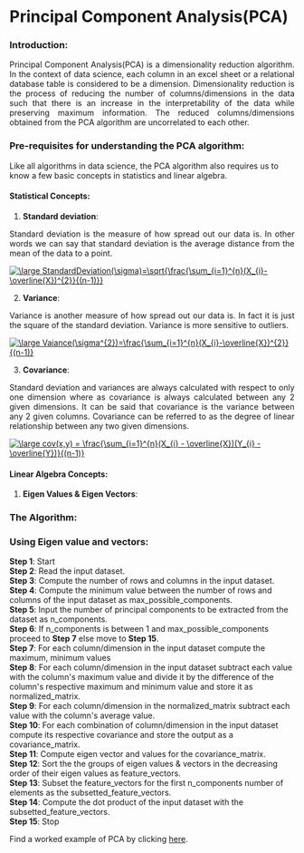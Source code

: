 # Principal Component Analysis(PCA)

### Introduction:

<div align="justify">
Principal Component Analysis(PCA) is a dimensionality reduction algorithm. In the context of data science, each column in an excel sheet or a relational database table is considered to be a dimension. Dimensionality reduction is the process of reducing the number of columns/dimensions in the data such that there is an increase in the interpretability of the data while preserving maximum information. The reduced columns/dimensions obtained from the PCA algorithm are uncorrelated to each other. 
</div>

### Pre-requisites for understanding the PCA algorithm:

Like all algorithms in data science, the PCA algorithm also requires us to know a few basic concepts in statistics and linear algebra. 

#### Statistical Concepts:

1. <b>Standard deviation</b>:<br/>
<div align="justify">Standard deviation is the measure of how spread out our data is. In other words we can say that standard deviation is the average distance from the mean of the data to a point.</div>

<a href="https://www.codecogs.com/eqnedit.php?latex=\large&space;StandardDeviation(\sigma)=\sqrt{\frac{\sum_{i=1}^{n}(X_{i}-\overline{X})^{2}}{(n-1)}}" target="_blank"><img src="https://latex.codecogs.com/gif.latex?\large&space;StandardDeviation(\sigma)=\sqrt{\frac{\sum_{i=1}^{n}(X_{i}-\overline{X})^{2}}{(n-1)}}" title="\large StandardDeviation(\sigma)=\sqrt{\frac{\sum_{i=1}^{n}(X_{i}-\overline{X})^{2}}{(n-1)}}" /></a>

2. <b>Variance</b>:<br/>
<div align="justify">Variance is another measure of how spread out our data is. In fact it is just the square of the standard deviation. Variance is more sensitive to outliers.</div>

<a href="https://www.codecogs.com/eqnedit.php?latex=\large&space;Vaiance(\sigma^{2})=\frac{\sum_{i=1}^{n}(X_{i}-\overline{X})^{2}}{(n-1)}" target="_blank"><img src="https://latex.codecogs.com/gif.latex?\large&space;Vaiance(\sigma^{2})=\frac{\sum_{i=1}^{n}(X_{i}-\overline{X})^{2}}{(n-1)}" title="\large Vaiance(\sigma^{2})=\frac{\sum_{i=1}^{n}(X_{i}-\overline{X})^{2}}{(n-1)}" /></a>

3. <b>Covariance</b>:<br/>
<div align="justify">Standard deviation and variances are always calculated with respect to only one dimension where as covariance is always calculated between any 2 given dimensions. It can be said that covariance is the variance between any 2 given columns. Covariance can be referred to as the degree of linear relationship between any two given dimensions.</div>

<a href="https://www.codecogs.com/eqnedit.php?latex=\large&space;cov(x,y)&space;=&space;\frac{\sum_{i=1}^{n}(X_{i}&space;-&space;\overline{X})(Y_{i}&space;-&space;\overline{Y})}{(n-1)}" target="_blank"><img src="https://latex.codecogs.com/gif.latex?\large&space;cov(x,y)&space;=&space;\frac{\sum_{i=1}^{n}(X_{i}&space;-&space;\overline{X})(Y_{i}&space;-&space;\overline{Y})}{(n-1)}" title="\large cov(x,y) = \frac{\sum_{i=1}^{n}(X_{i} - \overline{X})(Y_{i} - \overline{Y})}{(n-1)}" /></a>

#### Linear Algebra Concepts:

1. <b> Eigen Values & Eigen Vectors</b>:</br>


### The Algorithm:

### Using Eigen value and vectors:

<b>Step 1</b>: Start</br>
<b>Step 2</b>: Read the input dataset.</br>
<b>Step 3</b>: Compute the number of rows and columns in the input dataset.</br>
<b>Step 4</b>: Compute the minimum value between the number of rows and columns of the input dataset as max_possible_components.</br>
<b>Step 5</b>: Input the number of principal components to be extracted from the dataset as n_components.</br>
<b>Step 6</b>: If n_components is between 1 and max_possible_components proceed to <b>Step 7</b> else move to <b>Step 15</b>.</br>
<b>Step 7</b>: For each column/dimension in the input dataset compute the maximum, minimum values</br>
<b>Step 8</b>: For each column/dimension in the input dataset subtract each value with the column's maximum value and divide it by the difference of the column's respective maximum and minimum value and store it as normalized_matrix.</br>
<b>Step 9</b>: For each column/dimension in the normalized_matrix subtract each value with the column's average value. </br>
<b>Step 10</b>: For each combination of column/dimension in the input dataset compute its respective covariance and store the output as a covariance_matrix.</br>
<b>Step 11</b>: Compute eigen vector and values for the covariance_matrix.</br>
<b>Step 12</b>: Sort the the groups of eigen values & vectors in the decreasing order of their eigen values as feature_vectors.</br>
<b>Step 13</b>: Subset the feature_vectors for the first n_components number of elements as the subsetted_feature_vectors.</br>
<b>Step 14</b>: Compute the dot product of the input dataset with the subsetted_feature_vectors.</br>
<b>Step 15</b>: Stop

Find a worked example of PCA by clicking <a href="\Worked example of PCA.ipynb">here</a>.